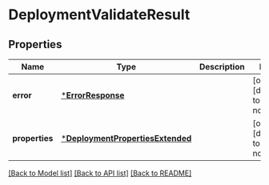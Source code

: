 # DeploymentValidateResult


## Properties
Name | Type | Description | Notes
------------ | ------------- | ------------- | -------------
**error** | [***ErrorResponse**](ErrorResponse.md) |  | [optional] [default to nothing]
**properties** | [***DeploymentPropertiesExtended**](DeploymentPropertiesExtended.md) |  | [optional] [default to nothing]


[[Back to Model list]](../README.md#models) [[Back to API list]](../README.md#api-endpoints) [[Back to README]](../README.md)


